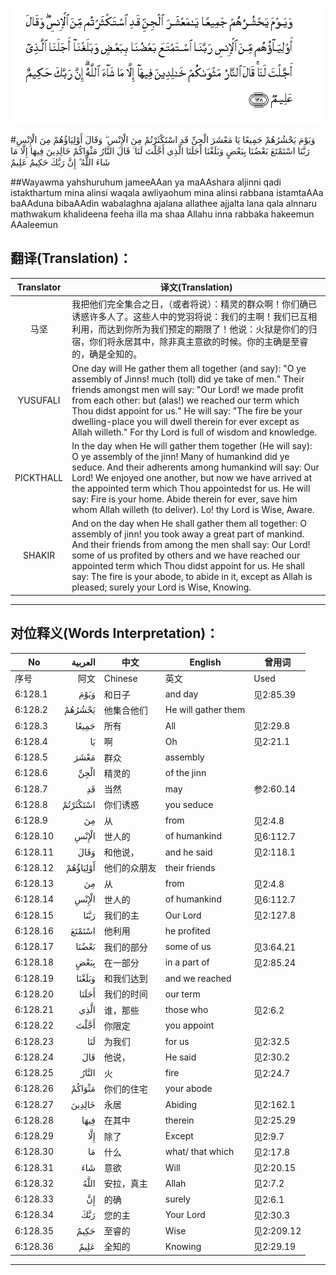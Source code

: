 ![006:128](images/006_128.gif)

#وَيَوْمَ يَحْشُرُهُمْ جَمِيعًا يَا مَعْشَرَ الْجِنِّ قَدِ اسْتَكْثَرْتُمْ مِنَ الْإِنْسِ ۖ وَقَالَ أَوْلِيَاؤُهُمْ مِنَ الْإِنْسِ رَبَّنَا اسْتَمْتَعَ بَعْضُنَا بِبَعْضٍ وَبَلَغْنَا أَجَلَنَا الَّذِي أَجَّلْتَ لَنَا ۚ قَالَ النَّارُ مَثْوَاكُمْ خَالِدِينَ فِيهَا إِلَّا مَا شَاءَ اللَّهُ ۗ إِنَّ رَبَّكَ حَكِيمٌ عَلِيمٌ

##Wayawma yahshuruhum jameeAAan ya maAAshara aljinni qadi istakthartum mina alinsi waqala awliyaohum mina alinsi rabbana istamtaAAa baAAduna bibaAAdin wabalaghna ajalana allathee ajjalta lana qala alnnaru mathwakum khalideena feeha illa ma shaa Allahu inna rabbaka hakeemun AAaleemun 

## 翻译(Translation)：

| Translator | 译文(Translation)                                            |
| :--------: | ------------------------------------------------------------ |
|    马坚    | 我把他们完全集合之日，（或者将说）：精灵的群众啊！你们确已诱惑许多人了。这些人中的党羽将说：我们的主啊！我们已互相利用，而达到你所为我们预定的期限了！他说：火狱是你们的归宿，你们将永居其中，除非真主意欲的时候。你的主确是至睿的，确是全知的。 |
|  YUSUFALI  | One day will He gather them all together (and say): "O ye assembly of Jinns! much (toll) did ye take of men." Their friends amongst men will say: "Our Lord! we made profit from each other: but (alas!) we reached our term which Thou didst appoint for us." He will say: "The fire be your dwelling-place you will dwell therein for ever except as Allah willeth." For thy Lord is full of wisdom and knowledge. |
| PICKTHALL  | In the day when He will gather them together (He will say): O ye assembly of the jinn! Many of humankind did ye seduce. And their adherents among humankind will say: Our Lord! We enjoyed one another, but now we have arrived at the appointed term which Thou appointedst for us. He will say: Fire is your home. Abide therein for ever, save him whom Allah willeth (to deliver). Lo! thy Lord is Wise, Aware. |
|   SHAKIR   | And on the day when He shall gather them all together: O assembly of jinn! you took away a great part of mankind. And their friends from among the men shall say: Our Lord! some of us profited by others and we have reached our appointed term which Thou didst appoint for us. He shall say: The fire is your abode, to abide in it, except as Allah is pleased; surely your Lord is Wise, Knowing. |

---

## 对位释义(Words Interpretation)：

| No   | العربية | 中文    | English | 曾用词 |
| ---- | ------: | ------- | ------- | ------ |
| 序号 |    阿文 | Chinese | 英文    | Used   |
| 6:128.1  | وَيَوْمَ     | 和日子       | and day             | 见2:85.39  |
| 6:128.2  | يَحْشُرُهُمْ   | 他集合他们   | He will gather them |            |
| 6:128.3  | جَمِيعًا    | 所有         | All                 | 见2:29.8   |
| 6:128.4  | يَا       | 啊           | Oh                  | 见2:21.1   |
| 6:128.5  | مَعْشَرَ     | 群众         | assembly            |            |
| 6:128.6  | الْجِنِّ     | 精灵的       | of the jinn         |            |
| 6:128.7  | قَدِ       | 当然         | may                 | 参2:60.14  |
| 6:128.8  | اسْتَكْثَرْتُمْ | 你们诱惑     | you seduce          |            |
| 6:128.9  | مِنَ       | 从           | from                | 见2:4.8    |
| 6:128.10 | الْإِنْسِ    | 世人的       | of humankind        | 见6:112.7  |
| 6:128.11 | وَقَالَ     | 和他说，     | and he said         | 见2:118.1  |
| 6:128.12 | أَوْلِيَاؤُهُمْ | 他们的众朋友 | their friends       |            |
| 6:128.13 | مِنَ       | 从           | from                | 见2:4.8    |
| 6:128.14 | الْإِنْسِ    | 世人的       | of humankind        | 见6:112.7  |
| 6:128.15 | رَبَّنَا     | 我们的主     | Our Lord            | 见2:127.8  |
| 6:128.16 | اسْتَمْتَعَ   | 他利用       | he profited         |            |
| 6:128.17 | بَعْضُنَا    | 我们的部分   | some of us          | 见3:64.21  |
| 6:128.18 | بِبَعْضٍ     | 在一部分     | in a part of        | 见2:85.24  |
| 6:128.19 | وَبَلَغْنَا   | 和我们达到   | and we reached      |            |
| 6:128.20 | أَجَلَنَا    | 我们的时间   | our term            |            |
| 6:128.21 | الَّذِي     | 谁，那些     | those who           | 见2:6.2    |
| 6:128.22 | أَجَّلْتَ     | 你限定       | you appoint         |            |
| 6:128.23 | لَنَا      | 为我们       | for us              | 见2:32.5   |
| 6:128.24 | قَالَ      | 他说，       | He said             | 见2:30.2   |
| 6:128.25 | النَّارُ    | 火           | fire                | 见2:24.7   |
| 6:128.26 | مَثْوَاكُمْ   | 你们的住宅   | your abode          |            |
| 6:128.27 | خَالِدِينَ   | 永居         | Abiding             | 见2:162.1  |
| 6:128.28 | فِيهَا     | 在其中       | therein             | 见2:25.29  |
| 6:128.29 | إِلَّا      | 除了         | Except              | 见2:9.7    |
| 6:128.30 | مَا       | 什么         | what/ that which    | 见2:17.8   |
| 6:128.31 | شَاءَ      | 意欲         | Will                | 见2:20.15  |
| 6:128.32 | اللَّهُ     | 安拉，真主   | Allah               | 见2:7.2    |
| 6:128.33 | إِنَّ       | 的确         | surely              | 见2:6.1    |
| 6:128.34 | رَبَّكَ      | 您的主       | Your Lord           | 见2:30.3   |
| 6:128.35 | حَكِيمٌ     | 至睿的       | Wise                | 见2:209.12 |
| 6:128.36 | عَلِيمٌ     | 全知的       | Knowing             | 见2:29.19  |

---
